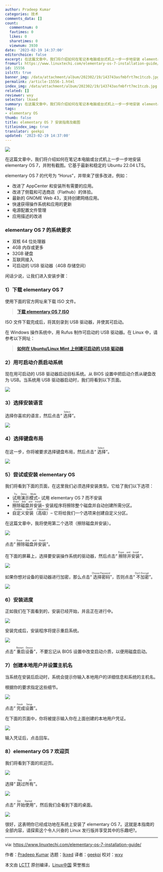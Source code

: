 ```yaml
---
author: Pradeep Kumar
categories: 技术
comments_data: []
count:
  commentnum: 0
  favtimes: 0
  likes: 0
  sharetimes: 0
  viewnum: 3930
date: '2023-02-19 14:37:00'
editorchoice: false
excerpt: 在这篇文章中，我们将介绍如何在笔记本电脑或台式机上一步一步地安装 elementary OS 7，并附有截图。
fromurl: https://www.linuxtechi.com/elementary-os-7-installation-guide/
id: 15556
islctt: true
banner_img: /data/attachment/album/202302/19/143743asfmbfrt7mc1tczb.jpg
permalink: /article-15556-1.html
index_img: /data/attachment/album/202302/19/143743asfmbfrt7mc1tczb.jpg.thumb.jpg
related: []
reviewer: wxy
selector: lkxed
summary: 在这篇文章中，我们将介绍如何在笔记本电脑或台式机上一步一步地安装 elementary OS 7，并附有截图。
tags:
- elementary OS
thumb: false
title: elementary OS 7 安装指南及截图
titleindex_img: true
translator: geekpi
updated: '2023-02-19 14:37:00'
---
```


![](/data/attachment/album/202302/19/143743asfmbfrt7mc1tczb.jpg)


在这篇文章中，我们将介绍如何在笔记本电脑或台式机上一步一步地安装 elementary OS 7，并附有截图。它基于最新和稳定的 Ubuntu 22.04 LTS。


elementary OS 7 的代号为 “Horus”，并带来了很多改进，例如：


* 改进了 AppCenter 和安装所有需要的应用。
* 改进了侧载和可选商店（Flathub）的体验。
* 最新的 GNOME Web 43，支持创建网络应用。
* 快速获得操作系统和应用的更新
* 电源配置文件管理
* 应用描述的改进


### elementary OS 7 的系统要求


* 双核 64 位处理器
* 4GB 内存或更多
* 32GB 硬盘
* 互联网接入
* 可启动的 USB 驱动器（4GB 存储空间）


闲话少说，让我们进入安装步骤：


### 1）下载 elementary OS 7


使用下面的官方网址来下载 ISO 文件。



> 
> **[下载 elementary OS 7 ISO](https://elementary.io/)**
> 
> 
> 


ISO 文件下载完成后，将其刻录到 USB 驱动器，并使其可启动。


在 Windows 操作系统中，用 Rufus 制作可启动的 USB 驱动器。在 Linux 中，请参考以下网址：



> 
> **[如何在 Ubuntu/Linux Mint 上创建可启动的 USB 驱动器](https://www.linuxtechi.com/create-bootable-usb-disk-dvd-ubuntu-linux-mint/)**
> 
> 
> 


### 2）用可启动介质启动系统


现在用可启动的 USB 驱动器启动目标系统。从 BIOS 设置中把启动介质从硬盘改为 USB。当系统用 USB 驱动器启动时，我们将看到以下页面。


![](/data/attachment/album/202302/19/154737n78abfcr9kttlbri.jpg)


### 3）选择安装语言


选择你喜欢的语言，然后点击“<ruby> 选择 <rt>  Select </rt></ruby>”。


![](/data/attachment/album/202302/19/154821f4zceboj8cff4j8n.jpg)


### 4）选择键盘布局


在这一步，你将被要求选择键盘布局，然后点击“<ruby> 选择 <rt>  Select </rt></ruby>”。


![](/data/attachment/album/202302/19/154828eo2ko1jxgxmxxkxx.jpg)


### 5）尝试或安装 elementary OS


我们将看到下面的页面，在这里我们必须选择安装类型。它给了我们以下选项：


* <ruby> 试用演示模式 <rt>  Try Demo Mode </rt></ruby> – 试用 elementary OS 7 而不安装
* <ruby> 擦除磁盘并安装 <rt>  Erase disk and Install </rt></ruby> – 安装程序将擦除整个磁盘并自动创建所需分区。
* <ruby> 自定义安装（高级） <rt>  Custom Install (Advanced) </rt></ruby> – 它将给我们一个选项来创建自定义分区。


在这篇文章中，我将使用第二个选项（擦除磁盘并安装）。


![](/data/attachment/album/202302/19/154837u9g93ef5f5ze48tn.jpg)


点击“<ruby> 擦除磁盘并安装 <rt>  Erase disk and Install </rt></ruby>”。


在下面的屏幕上，选择要安装操作系统的驱动器，然后点击“<ruby> 擦除并安装 <rt>  Erase and Install </rt></ruby>”。


![](/data/attachment/album/202302/19/154846ybo9vza9fmodk98q.jpg)


如果你想对设备的驱动器进行加密，那么点击“<ruby> 选择密码 <rt>  Choose Password </rt></ruby>”，否则点击“<ruby> 不加密 <rt>  Don’t Encrypt </rt></ruby>”。


![](/data/attachment/album/202302/19/154855v979xcrdbfi8644r.jpg)


### 6）安装进度


正如我们在下面看到的，安装已经开始，并且正在进行中。


![](/data/attachment/album/202302/19/154903f987590zsh097rha.jpg)


安装完成后，安装程序将提示重启系统。


![](/data/attachment/album/202302/19/154911xm4wwf6twbofhvll.jpg)


点击“<ruby> 重启设备 <rt>  Restart Device </rt></ruby>”，不要忘记从 BIOS 设置中改变启动介质，以便用磁盘启动。


### 7）创建本地用户并设置主机名


当系统在安装后启动时，系统会提示你输入本地用户的详细信息和系统的主机名。


根据你的要求指定这些细节。


![](/data/attachment/album/202302/19/154919ybgni8i2islodbom.jpg)


点击“<ruby> 完成设置 <rt>  Finish Setup </rt></ruby>”。


在下面的页面中，你将被提示输入你在上面创建的本地用户凭证。


![](/data/attachment/album/202302/19/154927kkbcyfybhpga0ggg.jpg)


输入凭证后，点击回车。


### 8）elementary OS 7 欢迎页


我们将看到下面的欢迎页。


![](/data/attachment/album/202302/19/154935fqnqttztfnqhuvjh.jpg)


选择“<ruby> 跳过所有 <rt>  Skip All </rt></ruby>”。


![](/data/attachment/album/202302/19/154942barrgfggodv44fdq.jpg)


点击“<ruby> 开始使用 <rt>  Get Started </rt></ruby>”，然后我们会看到下面的桌面。


![](/data/attachment/album/202302/19/154949n52ihgfih4p2boh1.jpg)


很好，这表明你已经成功地在系统上安装了 elementary OS 7。这就是本指南的全部内容，请探索这个令人兴奋的 Linux 发行版并享受其中的乐趣吧?。




---


via: <https://www.linuxtechi.com/elementary-os-7-installation-guide/>


作者：[Pradeep Kumar](https://www.linuxtechi.com/author/pradeep/) 选题：[lkxed](https://github.com/lkxed) 译者：[geekpi](https://github.com/geekpi) 校对：[wxy](https://github.com/wxy)


本文由 [LCTT](https://github.com/LCTT/TranslateProject) 原创编译，[Linux中国](https://linux.cn/) 荣誉推出